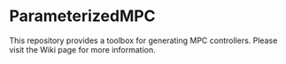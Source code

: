 # ParameterizedMPC
This repository provides a toolbox for generating MPC controllers. Please visit the Wiki page for more information.
